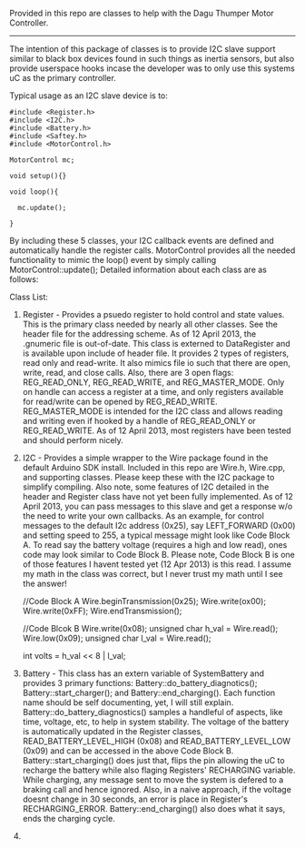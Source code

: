 Provided in this repo are classes to help with the Dagu Thumper Motor Controller.
_________________________________________________________________________________

The intention of this package of classes is to provide I2C slave support similar to black box devices found in 
such things as inertia sensors, but also provide userspace hooks incase the developer was to only use 
this systems uC as the primary controller. 

Typical usage as an I2C slave device is to:

    #include <Register.h>
    #include <I2C.h>
    #include <Battery.h>
    #include <Saftey.h>
    #include <MotorControl.h>
    
    MotorControl mc;
    
    void setup(){}
    
    void loop(){
    
      mc.update();
      
    }
    
By including these 5 classes, your I2C callback events are defined and automatically handle the register calls. MotorControl
provides all the needed functionality to mimic the loop() event by simply calling MotorControl::update(); Detailed information
about each class are as follows:

Class List:

  1) Register - Provides a psuedo register to hold control and state values. This is the primary class needed by nearly 
  all other classes. See the header file for the addressing scheme. As of 12 April 2013, the .gnumeric file is out-of-date.
  This class is externed to DataRegister and is available upon include of header file. It provides 2 types of registers,
  read only and read-write. It also mimics file io such that there are open, write, read, and close calls. Also, there are
  3 open flags: REG_READ_ONLY, REG_READ_WRITE, and REG_MASTER_MODE. Only on handle can access a register at a time, and
  only registers available for read/write can be opened by REG_READ_WRITE. REG_MASTER_MODE is intended for the I2C class 
  and allows reading and writing even if hooked by a handle of REG_READ_ONLY or REG_READ_WRITE. As of 12 April 2013,
  most registers have been tested and should perform nicely. 
  
  2) I2C - Provides a simple wrapper to the Wire package found in the default Arduino SDK install. Included in this repo
  are Wire.h, Wire.cpp, and supporting classes. Please keep these with the I2C package to simplify compiling. Also note,
  some features of I2C detailed in the header and Register class have not yet been fully implemented. As of 12 April 2013,
  you can pass messages to this slave and get a response w/o the need to write your own callbacks. As an example, for
  control messages to the default I2c address (0x25), say LEFT_FORWARD (0x00) and setting speed to 255, a typical message 
  might look like Code Block A. To read say the battery voltage (requires a high and low read), ones code may look similar 
  to Code Block B. Please note, Code Block B is one of those features I havent tested yet (12 Apr 2013) is this read. I assume my math in the 
  class was correct, but I never trust my math until I see the answer!
  
        //Code Block A
        Wire.beginTransmission(0x25);
        Wire.write(ox00);
        Wire.write(0xFF);
        Wire.endTransmission();


        //Code Blcok B
        Wire.write(0x08);
        unsigned char h_val = Wire.read();
        Wire.low(0x09);
        unsigned char l_val = Wire.read();
        
        int volts = h_val << 8 | l_val;

  3) Battery - This class has an extern variable of SystemBattery and provides 3 primary functions: Battery::do_battery_diagnotics();
  Battery::start_charger(); and Battery::end_charging(). Each function name should be self documenting, yet, I will still 
  explain. Battery::do_battery_diagnostics() samples a handleful of aspects, like time, voltage, etc, to help in system
  stability. The voltage of the battery is automatically updated in the Register classes, READ_BATTERY_LEVEL_HIGH (0x08) and
  READ_BATTERY_LEVEL_LOW (0x09) and can be accessed in the above Code Block B. Battery::start_charging() does just that, 
  flips the pin allowing the uC to recharge the battery while also flaging Registers' RECHARGING variable. While charging, any message sent to move the system is defered
  to a braking call and hence ignored. Also, in a naive approach, if the voltage doesnt change in 30 seconds, an 
  error is place in Register's RECHARGING_ERROR. Battery::end_charging() also does what it says, ends the charging cycle.
  
  4)
    
